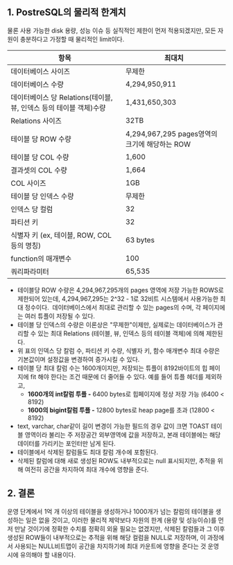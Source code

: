 ## 1\. PostreSQL의 물리적 한계치

물론 사용 가능한 disk 용량, 성능 이슈 등 실직적인 제한이 먼저 적용되겠지만, 모든 자원이 충분하다고 가정할 때 물리적인 limit이다.

| 항목 | 최대치 |
| --- | --- |
| 데이터베이스 사이즈 | 무제한 |
| 데이터베이스 수량 | 4,294,950,911 |
| 데이터베이스 당 Relations(테이블, 뷰, 인덱스 등의 테이블 객체)수량  | 1,431,650,303 |
| Relations 사이즈 | 32TB  |
| 테이블 당 ROW 수량 | 4,294,967,295 pages영역의 크기에 해당하는 ROW |
| 테이블 당 COL 수량 | 1,600 |
| 결과셋의 COL 수량 | 1,664 |
| COL 사이즈 | 1GB |
| 테이블 당 인덱스 수량 | 무제한 |
| 인덱스 당 컬럼 | 32 |
| 파티션 키 | 32 |
| 식별자 키 (ex, 테이블, ROW, COL 등의 명칭) | 63 bytes |
| function의 매개변수 | 100 |
| 쿼리파라미터 | 65,535 |

-   테이블당 ROW 수량은 4,294,967,295개의 pages 영역에 저장 가능한 ROWS로 제한되어 있는데, 4,294,967,295는 2^32 - 1로 32비트 시스템에서 사용가능한 최대 정수이다.  데이터베이스에서 최대로 관리할 수 있는 pages의 수며, 각 페이지에는 여러 튜플이 저장될 수 있다.
-   테이블 당 인덱스의 수량은 이론상은 "무제한"이제만, 실제로는 데이터베이스가 관리할 수 있는 최대 Relations (테이블, 뷰, 인덱스 등의 테이블 객체)에 의해 제한된다. 
-   위 표의 인덱스 당 칼럼 수, 파티션 키 수량, 식별자 키, 함수 매개변수 최대 수량은 기본값이며 설정값을 변경하여 증가시킬 수 있다.
-   테이블 당 최대 칼럼 수는 1600개이지만, 저장되는 튜플이 8192바이트의 힙 페이지에 fit 해야 한다는 조건 때문에 더 줄어들 수 있다. 예를 들어 튜플 헤더를 제외하고,
    -   **1600개의 int칼럼 투플 -** 6400 bytes로 힙페이지에 정상 저장 가능 (6400 < 8192)
    -   **1600의 bigint칼럼 투플 -** 12800 bytes로 heap page를 초과 (12800 < 8192)
-   text, varchar, char같이 길이 변경이 가능한 필드의 경우 값이 크면 TOAST 테이블 영역이라 불리는 주 저장공간 외부영역에 값을 저장하고, 본래 테이블에는 해당 데이터를 가리키는 포인터만 남게 된다. 
-   테이블에서 삭제된 칼럼들도 최대 칼럼 개수에 포함된다. 
-   삭제된 칼럼에 대해 새로 생성된 ROW도 내부적으로는 null 표시되지만, 추적을 위해 여전히 공간을 차지하여 최대 개수에 영향을 준다.

## 2\. 결론

운영 단계에서 1억 개 이상의 테이블을 생성하거나 1000개가 넘는 칼럼의 테이블을 생성하는 일은 없을 것이고, 이러한 물리적 제약보다 자원의 한계 (용량 및 성능이슈)를 먼저 만날 것이기에 정확한 수치를 정확히 외울 필요는 없겠지만, 삭제된 칼럼들과 그 이후 생성된 ROW들이 내부적으로는 추적을 위해 해당 컬럼을 NULL로 저장하며, 이 과정에서 사용되는 NULL비트맵이 공간을 차지하기에 최대 카운트에 영향을 준다는 것 운영 시에 유의해야 할 내용이다.